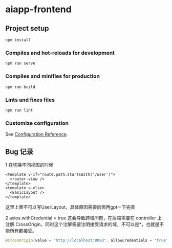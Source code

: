 # aiapp-frontend

## Project setup
```
npm install
```

### Compiles and hot-reloads for development
```
npm run serve
```

### Compiles and minifies for production
```
npm run build
```

### Lints and fixes files
```
npm run lint
```

### Customize configuration
See [Configuration Reference](https://cli.vuejs.org/config/).

## Bug 记录

1 在切换不同视图的时候
```vue
<template v-if="route.path.startsWith('/user')">
  <router-view />
</template>
<template v-else>
  <BasicLayout />
</template>
```
这里上面不可以写UserLayout，具体原因需要后面再gpt一下完善

2 axios.withCredential = true 这会导致跨域问题，在后端需要在 controller 上 注解 CrossOrigin，同时这个注解需要注明接受请求的域，不可以是*，也就是不能所有都接受。
```java
@CrossOrigin(value = "http://localhost:8080", allowCredentials = "true")
```

